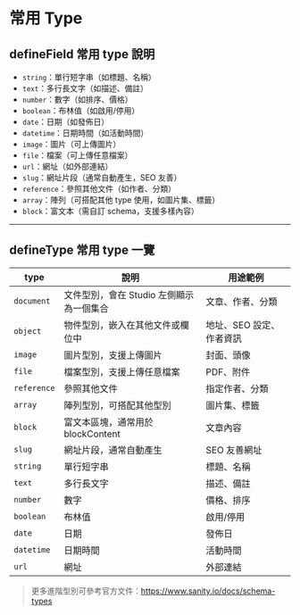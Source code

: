 # 常用 Type

## defineField 常用 type 說明

- `string`：單行短字串（如標題、名稱）
- `text`：多行長文字（如描述、備註）
- `number`：數字（如排序、價格）
- `boolean`：布林值（如啟用/停用）
- `date`：日期（如發佈日）
- `datetime`：日期時間（如活動時間）
- `image`：圖片（可上傳圖片）
- `file`：檔案（可上傳任意檔案）
- `url`：網址（如外部連結）
- `slug`：網址片段（通常自動產生，SEO 友善）
- `reference`：參照其他文件（如作者、分類）
- `array`：陣列（可搭配其他 type 使用，如圖片集、標籤）
- `block`：富文本（需自訂 schema，支援多樣內容）

---

## defineType 常用 type 一覽

| type         | 說明                                      | 用途範例                |
|--------------|-------------------------------------------|-------------------------|
| `document`   | 文件型別，會在 Studio 左側顯示為一個集合  | 文章、作者、分類        |
| `object`     | 物件型別，嵌入在其他文件或欄位中          | 地址、SEO 設定、作者資訊|
| `image`      | 圖片型別，支援上傳圖片                    | 封面、頭像              |
| `file`       | 檔案型別，支援上傳任意檔案                | PDF、附件               |
| `reference`  | 參照其他文件                              | 指定作者、分類          |
| `array`      | 陣列型別，可搭配其他型別                  | 圖片集、標籤            |
| `block`      | 富文本區塊，通常用於 blockContent         | 文章內容                |
| `slug`       | 網址片段，通常自動產生                    | SEO 友善網址            |
| `string`     | 單行短字串                                | 標題、名稱              |
| `text`       | 多行長文字                                | 描述、備註              |
| `number`     | 數字                                      | 價格、排序              |
| `boolean`    | 布林值                                    | 啟用/停用               |
| `date`       | 日期                                      | 發佈日                  |
| `datetime`   | 日期時間                                  | 活動時間                |
| `url`        | 網址                                      | 外部連結                |

> 更多進階型別可參考官方文件：https://www.sanity.io/docs/schema-types
